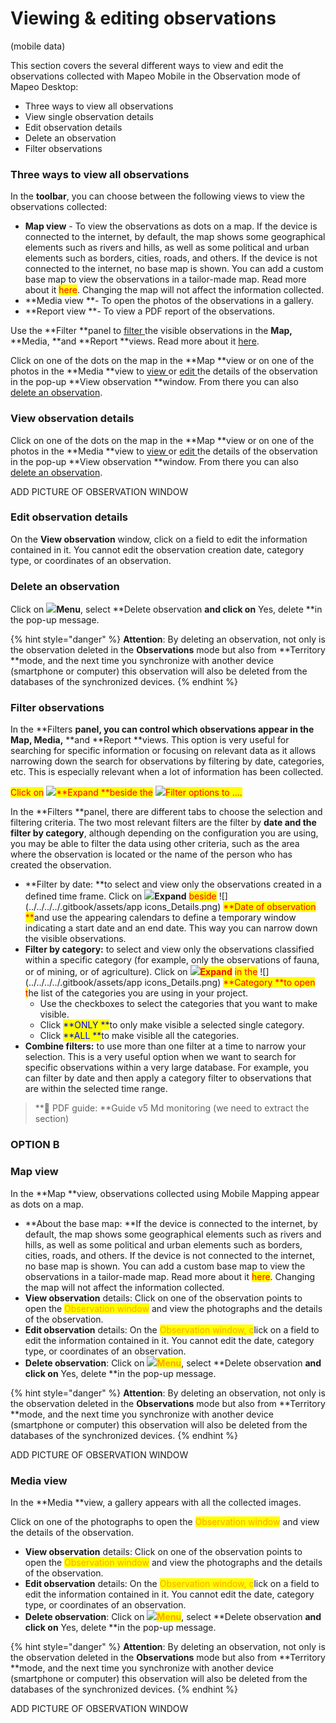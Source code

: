 # Viewing & editing observations

(mobile data)

This section covers the several different ways to view and edit the observations collected with Mapeo Mobile in the Observation mode of Mapeo Desktop:

* Three ways to view all observations
* View single observation details
* Edit observation details
* Delete an observation
* Filter observations

### Three ways to view all observations

In the **toolbar**, you can choose between the following views to view the observations collected:&#x20;

* **Map view** - To view the observations as dots on a map. If the device is connected to the internet, by default, the map shows some geographical elements such as rivers and hills, as well as some political and urban elements such as borders, cities, roads, and others. If the device is not connected to the internet, no base map is shown. You can add a custom base map to view the observations in a tailor-made map. Read more about it <mark style="color:red;">here</mark>. Changing the map will not affect the information collected.&#x20;
* **Media view **- To open the photos of the observations in a gallery.&#x20;
* **Report view **- To view a PDF report of the observations.

Use the **Filter **panel to [filter ](viewing-and-editing-data.md#undefined)the visible observations in the **Map,** **Media, **and **Report **views. Read more about it [here](viewing-and-editing-data.md#filter-observations).

Click on one of the dots on the map in the **Map **view or on one of the photos in the **Media **view to [view ](viewing-and-editing-data.md#view-observation-details)or [edit ](viewing-and-editing-data.md#edit-observation-details)the details of the observation in the pop-up **View observation **window. From there you can also [delete an observation](viewing-and-editing-data.md#delete-an-observation).

### **View observation details**

Click on one of the dots on the map in the **Map **view or on one of the photos in the **Media **view to [view ](viewing-and-editing-data.md#view-observation-details)or [edit ](viewing-and-editing-data.md#edit-observation-details)the details of the observation in the pop-up **View observation **window. From there you can also [delete an observation](viewing-and-editing-data.md#delete-an-observation).

ADD PICTURE OF OBSERVATION WINDOW

### Edit observation details

On the **View observation** window, click on a field to edit the information contained in it. You cannot edit the observation creation date, category type, or coordinates of an observation.&#x20;

### Delete an observation

Click on ![](https://lh4.googleusercontent.com/qHuT2QfG0zd1-dwSzlycqGUWCnwVfsKvzvqQQEOTAIZ3SnT58lHwvvvwrZBPsGOpXzpbuHTunPx9ssqhRFAYpSSc-gLrrZsHKNvEhGmo1Zn9XmmiETfBPePoKntyAs5R0tuvvvNc)**Menu**, select **Delete observation **and click on** Yes, delete **in the pop-up message.&#x20;

{% hint style="danger" %}
**Attention**: By deleting an observation, not only is the observation deleted in the **Observations** mode but also from **Territory **mode, and the next time you synchronize with another device (smartphone or computer) this observation will also be deleted from the databases of the synchronized devices.
{% endhint %}

### Filter observations

In the **Filters **panel, you can control which observations appear in the **Map**, **Media**,** **and **Report **views. This option is very useful for searching for specific information or focusing on relevant data as it allows narrowing down the search for observations by filtering by date, categories, etc. This is especially relevant when a lot of information has been collected.&#x20;

<mark style="color:red;">Click on</mark> ![](https://lh4.googleusercontent.com/Bofiw5TJtey2gQ2DCbfuyZupDEdr2qY31hCJbxHyOsb6UWaikr86P9EOyy5fkUuilmbSgJlBh6OOCFX07ZbuBvYYLyeMXvmShnrL\_8fGr9UhKlpzcqlzERI-ktuqz18QJ-J1Luk4)<mark style="color:red;">**Expand **</mark><mark style="color:red;">beside the</mark> ![](https://lh3.googleusercontent.com/WOkoUucLG5hC-AjV-zZ-NndVRnURhR7hxMj0qLSQ\_xoIeRmNgO4qr\_0F\_OjngjhduQdTJr\_5ByNjRQAq6M7ghC\_QGddx1AZh3STbAx7Sc7kZVn1U-gV3CGwYh1iF70Ejl0HiWbpE)<mark style="color:red;">Filter options to ....</mark>

In the **Filters **panel, there are different tabs to choose the selection and filtering criteria. The two most relevant filters are the filter by **date **and the filter by** category**, although depending on the configuration you are using, you may be able to filter the data using other criteria, such as the area where the observation is located or the name of the person who has created the observation.

* **Filter by date: **to select and view only the observations created in a defined time frame. Click on ![](../../../../.gitbook/assets/icon-down.png)**Expand** <mark style="color:red;">beside</mark> ![](../../../../.gitbook/assets/app icons\_Details.png) <mark style="color:red;"></mark><mark style="color:red;">**Date of observation **</mark>and use the appearing calendars to define a temporary window indicating a start date and an end date. This way you can narrow down the visible observations.&#x20;
* **Filter by category:** to select and view only the observations classified within a specific category (for example, only the observations of fauna, or of mining, or of agriculture). Click on ![](../../../../.gitbook/assets/icon-down.png)<mark style="color:red;">**Expand**</mark> <mark style="color:red;">in the</mark> ![](../../../../.gitbook/assets/app icons\_Details.png) <mark style="color:red;"></mark><mark style="color:red;">**Category **</mark><mark style="color:red;">to open t</mark>he list of the categories you are using in your project.&#x20;
  * Use the checkboxes to select the categories that you want to make visible.&#x20;
  * Click <mark style="color:blue;">**ONLY **</mark>to only make visible a selected single category. &#x20;
  * Click <mark style="color:blue;">**ALL **</mark>to make visible all the categories.&#x20;
* **Combine filters:** to use more than one filter at a time to narrow your selection. This is a very useful option when we want to search for specific observations within a very large database. For example, you can filter by date and then apply a category filter to observations that are within the selected time range.

> **📖 PDF guide: **Guide v5 Md monitoring (we need to extract the section)

###

###

###

###

### OPTION B

###

### Map view

In the **Map **view, observations collected using Mobile Mapping appear as dots on a map.

* **About the base map: **If the device is connected to the internet, by default, the map shows some geographical elements such as rivers and hills, as well as some political and urban elements such as borders, cities, roads, and others. If the device is not connected to the internet, no base map is shown. You can add a custom base map to view the observations in a tailor-made map. Read more about it <mark style="color:red;">here</mark>. Changing the map will not affect the information collected.&#x20;
* **View observation** details: Click on one of the observation points to open the <mark style="color:orange;">Observation window</mark> and view the photographs and the details of the observation.&#x20;
* **Edit observation** details: On the <mark style="color:orange;">Observation window, c</mark>lick on a field to edit the information contained in it. You cannot edit the date, category type, or coordinates of an observation.&#x20;
* **Delete observation**: Click on ![](https://lh4.googleusercontent.com/qHuT2QfG0zd1-dwSzlycqGUWCnwVfsKvzvqQQEOTAIZ3SnT58lHwvvvwrZBPsGOpXzpbuHTunPx9ssqhRFAYpSSc-gLrrZsHKNvEhGmo1Zn9XmmiETfBPePoKntyAs5R0tuvvvNc)<mark style="color:orange;">**Menu**</mark>, select **Delete observation **and click on** Yes, delete **in the pop-up message.&#x20;

{% hint style="danger" %}
**Attention**: By deleting an observation, not only is the observation deleted in the **Observations** mode but also from **Territory **mode, and the next time you synchronize with another device (smartphone or computer) this observation will also be deleted from the databases of the synchronized devices.
{% endhint %}

ADD PICTURE OF OBSERVATION WINDOW



### Media view

In the **Media **view, a gallery appears with all the collected images.&#x20;

Click on one of the photographs to open the <mark style="color:orange;">Observation window</mark> and view the details of the observation.&#x20;

* **View observation** details: Click on one of the observation points to open the <mark style="color:orange;">Observation window</mark> and view the photographs and the details of the observation.&#x20;
* **Edit observation** details: On the <mark style="color:orange;">Observation window, c</mark>lick on a field to edit the information contained in it. You cannot edit the date, category type, or coordinates of an observation.&#x20;
* **Delete observation**: Click on ![](https://lh4.googleusercontent.com/qHuT2QfG0zd1-dwSzlycqGUWCnwVfsKvzvqQQEOTAIZ3SnT58lHwvvvwrZBPsGOpXzpbuHTunPx9ssqhRFAYpSSc-gLrrZsHKNvEhGmo1Zn9XmmiETfBPePoKntyAs5R0tuvvvNc)<mark style="color:orange;">**Menu**</mark>, select **Delete observation **and click on** Yes, delete **in the pop-up message.&#x20;

{% hint style="danger" %}
**Attention**: By deleting an observation, not only is the observation deleted in the **Observations** mode but also from **Territory **mode, and the next time you synchronize with another device (smartphone or computer) this observation will also be deleted from the databases of the synchronized devices.
{% endhint %}

ADD PICTURE OF OBSERVATION WINDOW

